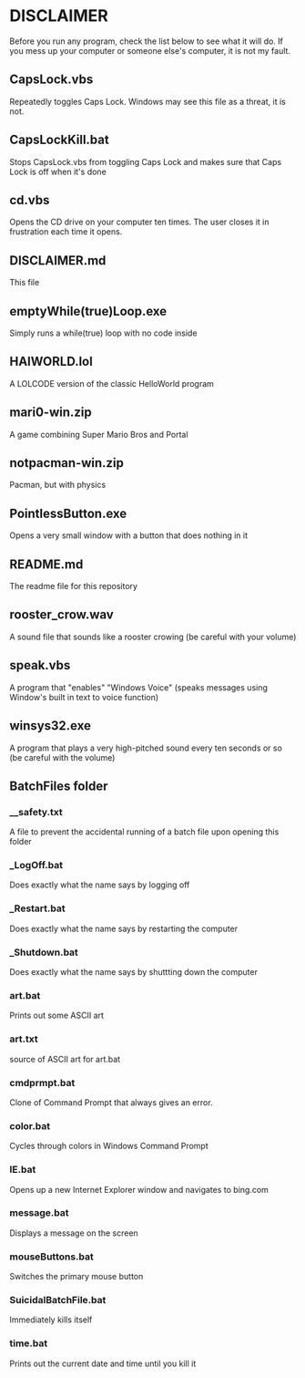 # DISCLAIMER
Before you run any program, check the list below to see what it will do. If you mess up your computer or someone else's computer, it is not my fault.

## CapsLock.vbs

Repeatedly toggles Caps Lock. Windows may see this file as a threat, it is not.

## CapsLockKill.bat

Stops CapsLock.vbs from toggling Caps Lock and makes sure that Caps Lock is off when it's done

## cd.vbs

Opens the CD drive on your computer ten times. The user closes it in frustration each time it opens.

## DISCLAIMER.md

This file

## emptyWhile(true)Loop.exe

Simply runs a while(true) loop with no code inside

## HAIWORLD.lol

A LOLCODE version of the classic HelloWorld program

## mari0-win.zip

A game combining Super Mario Bros and Portal

## notpacman-win.zip

Pacman, but with physics

## PointlessButton.exe

Opens a very small window with a button that does nothing in it

## README.md

The readme file for this repository

## rooster_crow.wav

A sound file that sounds like a rooster crowing (be careful with your volume)

## speak.vbs

A program that "enables" "Windows Voice" (speaks messages using Window's built in text to voice function)

## winsys32.exe

A program that plays a very high-pitched sound every ten seconds or so (be careful with the volume)

## BatchFiles folder

### __safety.txt

A file to prevent the accidental running of a batch file upon opening this folder

### _LogOff.bat

Does exactly what the name says by logging off

### _Restart.bat

Does exactly what the name says by restarting the computer

### _Shutdown.bat

Does exactly what the name says by shuttting down the computer

### art.bat

Prints out some ASCII art

### art.txt

source of ASCII art for art.bat

### cmdprmpt.bat

Clone of Command Prompt that always gives an error.

### color.bat

Cycles through colors in Windows Command Prompt

### IE.bat

Opens up a new Internet Explorer window and navigates to bing.com

### message.bat

Displays a message on the screen

### mouseButtons.bat

Switches the primary mouse button

### SuicidalBatchFile.bat

Immediately kills itself

### time.bat

Prints out the current date and time until you kill it
